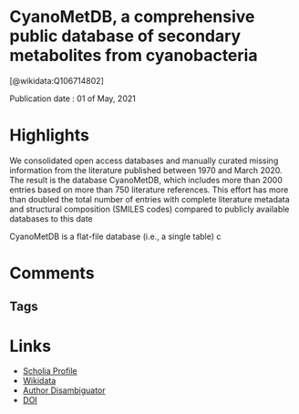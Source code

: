 
CyanoMetDB, a comprehensive public database of secondary metabolites from cyanobacteria
=======================================================================================
  
  [@wikidata:Q106714802]  
  
Publication date : 01 of May, 2021  

# Highlights

We consolidated open access databases and manually curated missing information from
the literature published between 1970 and March 2020. The result is the database CyanoMetDB, which
includes more than 2000 entries based on more than 750 literature references. This effort has more than
doubled the total number of entries with complete literature metadata and structural composition
(SMILES codes) compared to publicly available databases to this date

CyanoMetDB is a flat-file database (i.e., a single table) c

# Comments

## Tags

# Links
  
 * [Scholia Profile](https://scholia.toolforge.org/work/Q106714802)  
 * [Wikidata](https://www.wikidata.org/wiki/Q106714802)  
 * [Author Disambiguator](https://author-disambiguator.toolforge.org/work_item_oauth.php?id=Q106714802&batch_id=&match=1&author_list_id=&doit=Get+author+links+for+work)  
 * [DOI](https://doi.org/10.1016/J.WATRES.2021.117017)  
